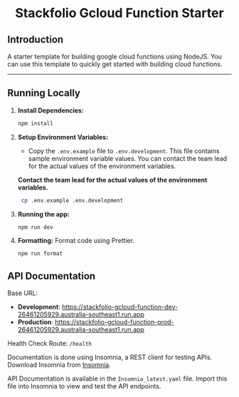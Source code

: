 <h1 align="center">
 Stackfolio Gcloud Function Starter
</h1>

## Introduction

A starter template for building google cloud functions using NodeJS. You can use this template to quickly get started with building cloud functions.

---

## Running Locally

1. **Install Dependencies:**

   ```bash
   npm install
   ```

2. **Setup Environment Variables:**
   - Copy the `.env.example` file to `.env.development`. This file contains sample environment variable values. You can contact the team lead for the actual values of the environment variables.

   **Contact the team lead for the actual values of the environment variables.**

   ```bash
    cp .env.example .env.development
   ```

3. **Running the app:**

   ```bash
   npm run dev
   ```

4. **Formatting:** Format code using Prettier.

   ```bash
   npm run format
   ```

## API Documentation

Base URL:

- **Development**: https://stackfolio-gcloud-function-dev-26461205929.australia-southeast1.run.app
- **Production**: https://stackfolio-gcloud-function-prod-26461205929.australia-southeast1.run.app

Health Check Route: `/health`

Documentation is done using Insomnia, a REST client for testing APIs. Download Insomnia from [Insomnia](https://insomnia.rest/download).

API Documentation is available in the `Insomnia_latest.yaml` file. Import this file into Insomnia to view and test the API endpoints.
